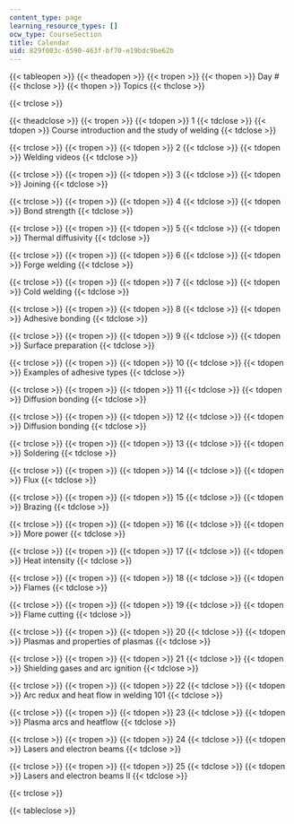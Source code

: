 ```yaml
---
content_type: page
learning_resource_types: []
ocw_type: CourseSection
title: Calendar
uid: 829f003c-6590-463f-bf70-e19bdc9be62b
---
```


{{< tableopen >}}
{{< theadopen >}}
{{< tropen >}}
{{< thopen >}}
Day #
{{< thclose >}}
{{< thopen >}}
Topics
{{< thclose >}}

{{< trclose >}}

{{< theadclose >}}
{{< tropen >}}
{{< tdopen >}}
1
{{< tdclose >}}
{{< tdopen >}}
Course introduction and the study of welding
{{< tdclose >}}

{{< trclose >}}
{{< tropen >}}
{{< tdopen >}}
2
{{< tdclose >}}
{{< tdopen >}}
Welding videos
{{< tdclose >}}

{{< trclose >}}
{{< tropen >}}
{{< tdopen >}}
3
{{< tdclose >}}
{{< tdopen >}}
Joining
{{< tdclose >}}

{{< trclose >}}
{{< tropen >}}
{{< tdopen >}}
4
{{< tdclose >}}
{{< tdopen >}}
Bond strength
{{< tdclose >}}

{{< trclose >}}
{{< tropen >}}
{{< tdopen >}}
5
{{< tdclose >}}
{{< tdopen >}}
Thermal diffusivity
{{< tdclose >}}

{{< trclose >}}
{{< tropen >}}
{{< tdopen >}}
6
{{< tdclose >}}
{{< tdopen >}}
Forge welding
{{< tdclose >}}

{{< trclose >}}
{{< tropen >}}
{{< tdopen >}}
7
{{< tdclose >}}
{{< tdopen >}}
Cold welding
{{< tdclose >}}

{{< trclose >}}
{{< tropen >}}
{{< tdopen >}}
8
{{< tdclose >}}
{{< tdopen >}}
Adhesive bonding
{{< tdclose >}}

{{< trclose >}}
{{< tropen >}}
{{< tdopen >}}
9
{{< tdclose >}}
{{< tdopen >}}
Surface preparation
{{< tdclose >}}

{{< trclose >}}
{{< tropen >}}
{{< tdopen >}}
10
{{< tdclose >}}
{{< tdopen >}}
Examples of adhesive types
{{< tdclose >}}

{{< trclose >}}
{{< tropen >}}
{{< tdopen >}}
11
{{< tdclose >}}
{{< tdopen >}}
Diffusion bonding
{{< tdclose >}}

{{< trclose >}}
{{< tropen >}}
{{< tdopen >}}
12
{{< tdclose >}}
{{< tdopen >}}
Diffusion bonding
{{< tdclose >}}

{{< trclose >}}
{{< tropen >}}
{{< tdopen >}}
13
{{< tdclose >}}
{{< tdopen >}}
Soldering
{{< tdclose >}}

{{< trclose >}}
{{< tropen >}}
{{< tdopen >}}
14
{{< tdclose >}}
{{< tdopen >}}
Flux
{{< tdclose >}}

{{< trclose >}}
{{< tropen >}}
{{< tdopen >}}
15
{{< tdclose >}}
{{< tdopen >}}
Brazing
{{< tdclose >}}

{{< trclose >}}
{{< tropen >}}
{{< tdopen >}}
16
{{< tdclose >}}
{{< tdopen >}}
More power
{{< tdclose >}}

{{< trclose >}}
{{< tropen >}}
{{< tdopen >}}
17
{{< tdclose >}}
{{< tdopen >}}
Heat intensity
{{< tdclose >}}

{{< trclose >}}
{{< tropen >}}
{{< tdopen >}}
18
{{< tdclose >}}
{{< tdopen >}}
Flames
{{< tdclose >}}

{{< trclose >}}
{{< tropen >}}
{{< tdopen >}}
19
{{< tdclose >}}
{{< tdopen >}}
Flame cutting
{{< tdclose >}}

{{< trclose >}}
{{< tropen >}}
{{< tdopen >}}
20
{{< tdclose >}}
{{< tdopen >}}
Plasmas and properties of plasmas
{{< tdclose >}}

{{< trclose >}}
{{< tropen >}}
{{< tdopen >}}
21
{{< tdclose >}}
{{< tdopen >}}
Shielding gases and arc ignition
{{< tdclose >}}

{{< trclose >}}
{{< tropen >}}
{{< tdopen >}}
22
{{< tdclose >}}
{{< tdopen >}}
Arc redux and heat flow in welding 101
{{< tdclose >}}

{{< trclose >}}
{{< tropen >}}
{{< tdopen >}}
23
{{< tdclose >}}
{{< tdopen >}}
Plasma arcs and heatflow
{{< tdclose >}}

{{< trclose >}}
{{< tropen >}}
{{< tdopen >}}
24
{{< tdclose >}}
{{< tdopen >}}
Lasers and electron beams
{{< tdclose >}}

{{< trclose >}}
{{< tropen >}}
{{< tdopen >}}
25
{{< tdclose >}}
{{< tdopen >}}
Lasers and electron beams II
{{< tdclose >}}

{{< trclose >}}

{{< tableclose >}}